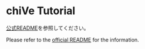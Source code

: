 # chiVe Tutorial

[公式README](https://github.com/WorksApplications/chiVe/blob/master/README.md)を参照してください。

Please refer to the [official README](https://github.com/WorksApplications/chiVe/blob/master/README.md) for the information.
